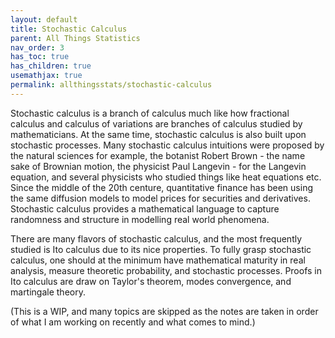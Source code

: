 ```yaml
---
layout: default
title: Stochastic Calculus
parent: All Things Statistics
nav_order: 3
has_toc: true
has_children: true
usemathjax: true
permalink: allthingsstats/stochastic-calculus
---
```


Stochastic calculus is a branch of calculus much like how fractional calculus and calculus of variations are branches of calculus studied by mathematicians. At the same time, stochastic calculus is also built upon stochastic processes. Many stochastic calculus intuitions were proposed by the natural sciences for example, the botanist Robert Brown - the name sake of Brownian motion, the physicist Paul Langevin - for the Langevin equation, and several physicists who studied things like heat equations etc. Since the middle of the 20th centure, quantitative finance has been using the same diffusion models to model prices for securities and derivatives. Stochastic calculus provides a mathematical language to capture randomness and structure in modelling real world phenomena.

There are many flavors of stochastic calculus, and the most frequently studied is Ito calculus due to its nice properties. To fully grasp stochastic calculus, one should at the minimum have mathematical maturity in real analysis, measure theoretic probability, and stochastic processes. Proofs in Ito calculus are draw on Taylor's theorem, modes convergence, and martingale theory. 

(This is a WIP, and many topics are skipped as the notes are taken in order of what I am working on recently and what comes to mind.)

